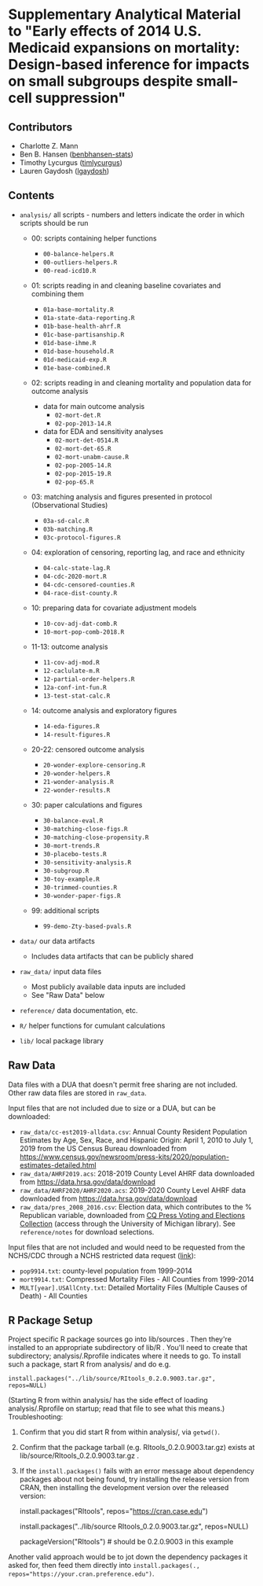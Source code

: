 # Supplementary Analytical Material to "Early effects of 2014 U.S. Medicaid expansions on mortality: Design-based inference for impacts on small subgroups despite small-cell suppression"

## Contributors

- Charlotte Z. Mann
- Ben B. Hansen ([benbhansen-stats](https://github.com/benbhansen-stats))
- Timothy Lycurgus ([timlycurgus](https://github.com/timlycurgus))
- Lauren Gaydosh ([lgaydosh](https://github.com/lgaydosh))

## Contents

- `analysis/` all scripts - numbers and letters indicate the order in which scripts should be run

  - 00: scripts containing helper functions

      - `00-balance-helpers.R`
      - `00-outliers-helpers.R`
      - `00-read-icd10.R`

  - 01: scripts reading in and cleaning baseline covariates and combining them

    - `01a-base-mortality.R`
    - `01a-state-data-reporting.R`
    - `01b-base-health-ahrf.R`
    - `01c-base-partisanship.R`
    - `01d-base-ihme.R`
    - `01d-base-household.R`
    - `01d-medicaid-exp.R`
    - `01e-base-combined.R`

  - 02: scripts reading in and cleaning mortality and population data for outcome analysis
    + data for main outcome analysis
      - `02-mort-det.R`
      - `02-pop-2013-14.R`  
    + data for EDA and sensitivity analyses
      - `02-mort-det-0514.R`
      - `02-mort-det-65.R`
      - `02-mort-unabm-cause.R`
      - `02-pop-2005-14.R`
      - `02-pop-2015-19.R`
      - `02-pop-65.R`

  - 03: matching analysis and figures presented in protocol (Observational Studies)

    - `03a-sd-calc.R`
    - `03b-matching.R`
    - `03c-protocol-figures.R`

  - 04: exploration of censoring, reporting lag, and race and ethnicity

    - `04-calc-state-lag.R`
    - `04-cdc-2020-mort.R`
    - `04-cdc-censored-counties.R`
    - `04-race-dist-county.R`

  - 10: preparing data for covariate adjustment models

    - `10-cov-adj-dat-comb.R`
    - `10-mort-pop-comb-2018.R`

  - 11-13: outcome analysis
    - `11-cov-adj-mod.R`
    - `12-caclulate-m.R`
    - `12-partial-order-helpers.R`
    - `12a-conf-int-fun.R`
    - `13-test-stat-calc.R`

  - 14: outcome analysis and exploratory figures
    - `14-eda-figures.R`
    - `14-result-figures.R`

  - 20-22: censored outcome analysis
    - `20-wonder-explore-censoring.R`
    - `20-wonder-helpers.R`
    - `21-wonder-analysis.R`
    - `22-wonder-results.R`

  - 30: paper calculations and figures
    - `30-balance-eval.R`
    - `30-matching-close-figs.R`
    - `30-matching-close-propensity.R`
    - `30-mort-trends.R`
    - `30-placebo-tests.R`
    - `30-sensitivity-analysis.R`
    - `30-subgroup.R`
    - `30-toy-example.R`
    - `30-trimmed-counties.R`
    - `30-wonder-paper-figs.R`

  - 99: additional scripts
    - `99-demo-Zty-based-pvals.R`

- `data/` our data artifacts
  - Includes data artifacts that can be publicly shared

- `raw_data/` input data files
  + Most publicly available data inputs are included
  + See "Raw Data" below

- `reference/` data documentation, etc.
- `R/` helper functions for cumulant calculations
- `lib/` local package library


## Raw Data

Data files with a DUA that doesn't permit free sharing are not included.  Other raw data files are stored in `raw_data`.

Input files that are not included due to size or a DUA, but can be downloaded:

- `raw_data/cc-est2019-alldata.csv`: Annual County Resident Population Estimates by Age, Sex, Race, and Hispanic Origin: April 1, 2010 to July 1, 2019 from the US Census Bureau downloaded from https://www.census.gov/newsroom/press-kits/2020/population-estimates-detailed.html
- `raw_data/AHRF2019.acs`: 2018-2019 County Level AHRF data downloaded from https://data.hrsa.gov/data/download
- `raw_data/AHRF2020/AHRF2020.acs`: 2019-2020 County Level AHRF data downloaded from https://data.hrsa.gov/data/download
- `raw_data/pres_2008_2016.csv`: Election data, which contributes to the \% Republican variable, downloaded from [CQ Press Voting and Elections Collection](http://library.cqpress.com/elections/download-data.php) (access through the University of Michigan library). See `reference/notes` for download selections.


Input files that are not included and would need to be requested from the NCHS/CDC through a NCHS restricted data request ([link](https://www.cdc.gov/nchs/nvss/nvss-restricted-data.htm)):

- `pop9914.txt`: county-level population from 1999-2014
- `mort9914.txt`: Compressed Mortality Files - All Counties from 1999-2014
- `MULT[year].USAllCnty.txt`: Detailed Mortality Files (Multiple Causes of Death) - All Counties

## R Package Setup


Project specific R package sources go into lib/sources . Then they're installed to an appropriate subdirectory of lib/R . You'll need to create that subdirectory; analysis/.Rprofile indicates where it needs to go.  To install such a package, start R from analysis/ and do e.g.

    install.packages("../lib/source/RItools_0.2.0.9003.tar.gz", repos=NULL)

(Starting R from within analysis/ has the side effect of loading analysis/.Rprofile on startup; read that file to see what this means.) Troubleshooting:

1. Confirm that you did start R from within analysis/, via `getwd()`.
2. Confirm that the package tarball (e.g. RItools_0.2.0.9003.tar.gz) exists at lib/source/RItools_0.2.0.9003.tar.gz .
3. If the `install.packages()` fails with an error message about dependency packages about not being found, try installing the release version from CRAN, then installing the development version over the released version:



    install.packages("RItools", repos="https://cran.case.edu")

    install.packages("../lib/source RItools_0.2.0.9003.tar.gz", repos=NULL)

    packageVersion("RItools") # should be 0.2.0.9003 in this example

Another valid approach would be to jot down the dependency packages it asked for, then feed them directly into `install.packages(., repos="https://your.cran.preference.edu")`.
